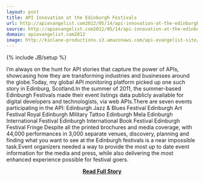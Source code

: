 ```yaml
---
layout: post
title: API Innovation at the Edinburgh Festivals
url: http://apievangelist.com2012/05/14/api-innovation-at-the-edinburgh-festivals/
source: http://apievangelist.com2012/05/14/api-innovation-at-the-edinburgh-festivals/
domain: apievangelist.com2012
image: http://kinlane-productions.s3.amazonaws.com/api-evangelist-site/blog/edinburgh-photo1.jpg
---
```

{% include JB/setup %}<p>I’m always on the hunt for API stories that capture the power of APIs, showcasing how they are transforming industries and businesses around the globe.Today, my global API monitoring platform picked up one such story in Edinburg, Scotland.In the summer of 2011, the summer-based Edinburgh Festivals made their event listings data publicly available for digital developers and technologists, via web APIs.There are seven events participating in the API: Edinburgh Jazz &amp; Blues Festival Edinburgh Art Festival Royal Edinburgh Military Tattoo Edinburgh Mela Edinburgh International Festival Edinburgh International Book Festival Edinburgh Festival Fringe Despite all the printed brochures and media coverage, with 44,000 performances in 3,000 separate venues, discovery, planning and finding what you want to see at the Edinburgh festivals is a near impossible task.Event organizers needed a way to provide the most up to date event information for the media and press, while also delivering the most enhanced experience possible for festival goers.</p>
<center><p><a href="http://apievangelist.com2012/05/14/api-innovation-at-the-edinburgh-festivals/" style='padding:25px; font-sze:18px; font-weight: bold;'>Read Full Story</a></p></center>

